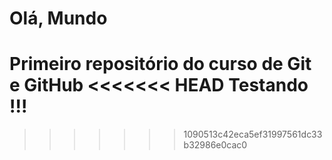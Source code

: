 # Olá, Mundo
 Primeiro repositório do curso de Git e GitHub
<<<<<<< HEAD
Testando !!!
=======
>>>>>>> 1090513c42eca5ef31997561dc33b32986e0cac0

